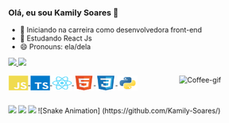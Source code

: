 ### Olá, eu sou Kamily Soares 👋

- 🔭 Iniciando na carreira como desenvolvedora front-end
- 🌱 Estudando React Js
- 😄 Pronouns: ela/dela

<div>
  <a href="https://github.com/Kamily-Soares">
  <img height="180em" src="https://github-readme-stats.vercel.app/api?username=Kamily-Soares&show_icons=true&theme=dracula&include_all_commits=true&count_private=true"/>
  <img height="180em" src="https://github-readme-stats.vercel.app/api/top-langs/?username=Kamily-Soares&layout=compact&langs_count=7&theme=dracula"/>
</div>
  
  <div style="display: inline_block"><br>
  <img align="center" alt="Rafa-Js" height="30" width="40" src="https://raw.githubusercontent.com/devicons/devicon/master/icons/javascript/javascript-plain.svg">
  <img align="center" alt="Rafa-Ts" height="30" width="40" src="https://raw.githubusercontent.com/devicons/devicon/master/icons/typescript/typescript-plain.svg">
  <img align="center" alt="Rafa-React" height="30" width="40" src="https://raw.githubusercontent.com/devicons/devicon/master/icons/react/react-original.svg">
  <img align="center" alt="Rafa-HTML" height="30" width="40" src="https://raw.githubusercontent.com/devicons/devicon/master/icons/html5/html5-original.svg">
  <img align="center" alt="Rafa-CSS" height="30" width="40" src="https://raw.githubusercontent.com/devicons/devicon/master/icons/css3/css3-original.svg">
  <img align="center" alt="Rafa-Python" height="30" width="40" src="https://raw.githubusercontent.com/devicons/devicon/master/icons/python/python-original.svg">
  <img align="right" alt="Coffee-gif" style="width: 10rem" src="https://64.media.tumblr.com/8317eca6a8a777594ee6f64d4e5729bc/0c4696886b6ba831-f4/s540x405/f928a5f0ac9ea671f11eaeafad31cf37def2b154.gif">
</div>
  
  ##
  
  <div>
  <a href="https://www.instagram.com/kamily_soares_nunes" target="_blank"><img src="https://img.shields.io/badge/-Instagram-%23E4405F?style=for-the-badge&logo=instagram&logoColor=white" target="_blank"></a>
  <a href = "mailto:webkamily8@gmail.com"><img src="https://img.shields.io/badge/-Gmail-%23333?style=for-the-badge&logo=gmail&logoColor=white" target="_blank"></a>
  <a href="https://www.linkedin.com/in/kamily-soares-3224171b1/" target="_blank"><img src="https://img.shields.io/badge/-LinkedIn-%230077B5?style=for-the-badge&logo=linkedin&logoColor=white" target="_blank"></a>
    ![Snake Animation] (https://github.com/Kamily-Soares/)
  </div>
